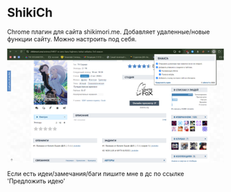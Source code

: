 # ShikiCh

Chrome плагин для сайта shikimori.me.
Добавляет удаленные/новые функции сайту. Можно настроить под себя.

![плагин в деле](docs/example.png)

Если есть идеи/замечания/баги пишите мне в дс по ссылке 'Предложить идею'
